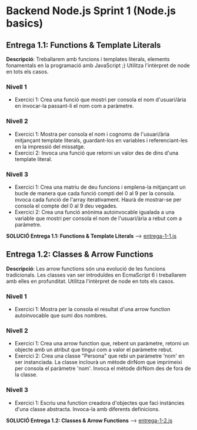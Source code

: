 # Backend Node.js Sprint 1 (Node.js basics)

## Entrega 1.1: Functions & Template Literals

**Descripció**: Treballarem amb funcions i templates literals, elements fonamentals en la programació amb JavaScript ;)
Utilitza l'intèrpret de node en tots els casos.

### Nivell 1

- Exercici 1: Crea una funció que mostri per consola el nom d'usuari/ària en invocar-la passant-li el nom com a paràmetre.

### Nivell 2

- Exercici 1: Mostra per consola el nom i cognoms de l'usuari/ària mitjançant template literals, guardant-los en variables i referenciant-les en la impressió del missatge.
- Exercici 2: Invoca una funció que retorni un valor des de dins d'una template literal.

### Nivell 3

- Exercici 1: Crea una matriu de deu funcions i emplena-la mitjançant un bucle de manera que cada funció compti del 0 al 9 per la consola. Invoca cada funció de l'array iterativament. Haurà de mostrar-se per consola el compte del 0 al 9 deu vegades.
- Exercici 2: Crea una funció anònima autoinvocable igualada a una variable que mostri per consola el nom de l'usuari/ària a rebut com a paràmetre.

**SOLUCIÓ Entrega 1.1: Functions & Template Literals** --> [entrega-1-1.js](entrega-1-1.js)

## Entrega 1.2: Classes & Arrow Functions

**Descripció**: Les arrow functions són una evolució de les funcions tradicionals. Les classes van ser introduïdes en EcmaScript 6 i treballarem amb elles en profunditat.
Utilitza l'intèrpret de node en tots els casos.

### Nivell 1

- Exercici 1: Mostra per la consola el resultat d'una arrow function autoinvocable que sumi dos nombres.

### Nivell 2

- Exercici 1: Crea una arrow function que, rebent un paràmetre, retorni un objecte amb un atribut que tingui com a valor el paràmetre rebut.
- Exercici 2: Crea una classe "Persona" que rebi un paràmetre 'nom' en ser instanciada. La classe inclourà un mètode dirNom que imprimeixi per consola el paràmetre 'nom'. Invoca el mètode dirNom des de fora de la classe.

### Nivell 3

- Exercici 1: Escriu una function creadora d'objectes que faci instàncies d'una classe abstracta. Invoca-la amb diferents definicions.

**SOLUCIÓ Entrega 1.2: Classes & Arrow Functions** --> [entrega-1-2.js](entrega-1-2.js)
